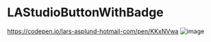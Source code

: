 # LAStudioButtonWithBadge
https://codepen.io/lars-asplund-hotmail-com/pen/KKxNVwa
![image](https://user-images.githubusercontent.com/50366078/221416451-a1b35a2d-2a81-4cd6-87fb-c46680112e1f.png)
